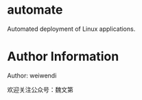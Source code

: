 # automate
Automated deployment of Linux applications.
# Author Information
Author: weiwendi

欢迎关注公众号：魏文第
